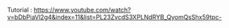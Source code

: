 Tutorial :
https://www.youtube.com/watch?v=bDbPiaVl2g4&index=11&list=PL23ZvcdS3XPLNdRYB_QyomQsShx59tpc-

